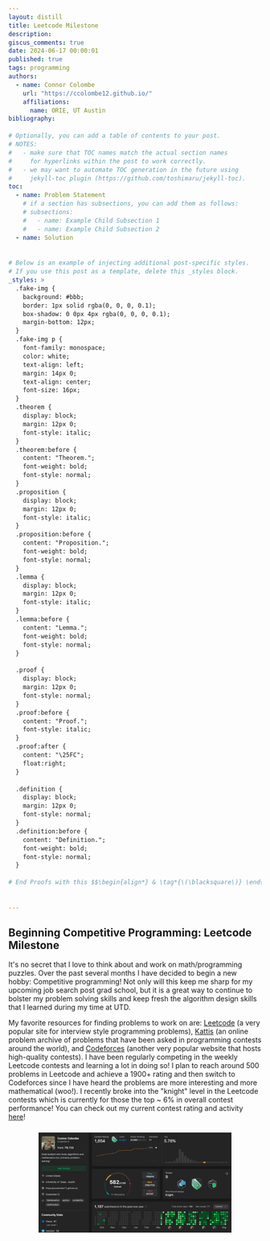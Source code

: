 ```yaml
---
layout: distill
title: Leetcode Milestone
description: 
giscus_comments: true
date: 2024-06-17 00:00:01
published: true
tags: programming
authors:
  - name: Connor Colombe
    url: "https://ccolombe12.github.io/"
    affiliations:
      name: ORIE, UT Austin
bibliography: 

# Optionally, you can add a table of contents to your post.
# NOTES:
#   - make sure that TOC names match the actual section names
#     for hyperlinks within the post to work correctly.
#   - we may want to automate TOC generation in the future using
#     jekyll-toc plugin (https://github.com/toshimaru/jekyll-toc).
toc:
  - name: Problem Statement
    # if a section has subsections, you can add them as follows:
    # subsections:
    #   - name: Example Child Subsection 1
    #   - name: Example Child Subsection 2
  - name: Solution
  

# Below is an example of injecting additional post-specific styles.
# If you use this post as a template, delete this _styles block.
_styles: >
  .fake-img {
    background: #bbb;
    border: 1px solid rgba(0, 0, 0, 0.1);
    box-shadow: 0 0px 4px rgba(0, 0, 0, 0.1);
    margin-bottom: 12px;
  }
  .fake-img p {
    font-family: monospace;
    color: white;
    text-align: left;
    margin: 14px 0;
    text-align: center;
    font-size: 16px;
  }
  .theorem {
    display: block;
    margin: 12px 0;
    font-style: italic;
  }
  .theorem:before {
    content: "Theorem.";
    font-weight: bold;
    font-style: normal;
  }
  .proposition {
    display: block;
    margin: 12px 0;
    font-style: italic;
  }
  .proposition:before {
    content: "Proposition.";
    font-weight: bold;
    font-style: normal;
  }
  .lemma {
    display: block;
    margin: 12px 0;
    font-style: italic;
  }
  .lemma:before {
    content: "Lemma.";
    font-weight: bold;
    font-style: normal;
  }

  .proof {
    display: block;
    margin: 12px 0;
    font-style: normal;
  }
  .proof:before {
    content: "Proof.";
    font-style: italic;
  }
  .proof:after {
    content: "\25FC";
    float:right;
  }

  .definition {
    display: block;
    margin: 12px 0;
    font-style: normal;
  }
  .definition:before {
    content: "Definition.";
    font-weight: bold;
    font-style: normal;
  }
  
# End Proofs with this $$\begin{align*} & \tag*{\(\blacksquare\)} \end{align*}$$


---
```

<style type="text/css">
    ol { list-style-type: lower-alpha; }
</style>
<meta name="viewport" content="width=device-width, initial-scale=1.0">

## Beginning Competitive Programming: Leetcode Milestone

It's no secret that I love to think about and work on math/programming puzzles. Over the past several months I have decided to begin a new hobby: Competitive programming! Not only will this keep me sharp for my upcoming job search post grad school, but it is a great way to continue to bolster my problem solving skills and keep fresh the algorithm design skills that I learned during my time at UTD. 

My favorite resources for finding problems to work on are: [Leetcode](https://leetcode.com/) (a very popular site for interview style programming problems), [Kattis](https://open.kattis.com/) (an online problem archive of problems that have been asked in programming contests around the world), and [Codeforces](https://codeforces.com/) (another very popular website that hosts high-quality contests). I have been regularly competing in the weekly Leetcode contests and learning a lot in doing so! I plan to reach around 500 problems in Leetcode and achieve a 1900+ rating and then switch to Codeforces since I have heard the problems are more interesting and more mathematical (woo!). I recently broke into the  "knight" level in the Leetcode contests which is currently for those  the top ~ 6% in overall contest performance! You can check out my current contest rating and activity [here](https://leetcode.com/u/ccolombe12)!


<h3><figure>
  <center>
  <img src="/assets/img/blog_images/LC_post/LC_Knight.png"
  style="width: 40vw; min-width: 330px;"
  zoomable=true/>
  </center>

</figure></h3>













